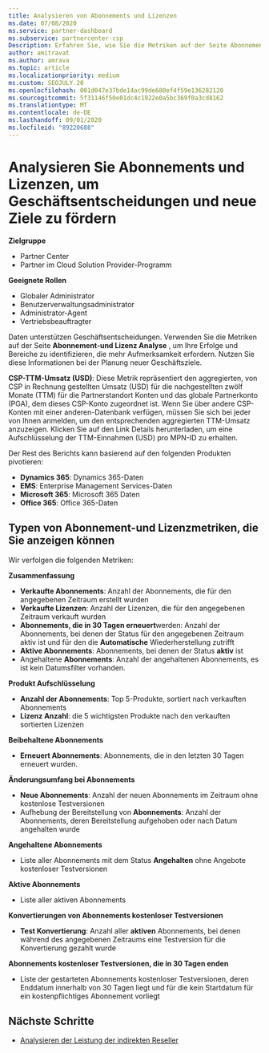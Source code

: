 ```yaml
---
title: Analysieren von Abonnements und Lizenzen
ms.date: 07/08/2020
ms.service: partner-dashboard
ms.subservice: partnercenter-csp
Description: Erfahren Sie, wie Sie die Metriken auf der Seite Abonnement-und Lizenz Analyse verwenden, um Ihre Erfolge und Bereiche zu identifizieren, die mehr Aufmerksamkeit erfordern.
author: amitravat
ms.author: amrava
ms.topic: article
ms.localizationpriority: medium
ms.custom: SEOJULY.20
ms.openlocfilehash: 001d047e37bde14ac99de680ef4f59e136282120
ms.sourcegitcommit: 5f31146f50e01dc4c1922e0a5bc369f0a3cd8162
ms.translationtype: MT
ms.contentlocale: de-DE
ms.lasthandoff: 09/01/2020
ms.locfileid: "89220688"
---
```

# <a name="analyze-subscriptions-and-licenses-to-help-you-drive-business-decisions-and-new-goals"></a>Analysieren Sie Abonnements und Lizenzen, um Geschäftsentscheidungen und neue Ziele zu fördern

**Zielgruppe**

- Partner Center
- Partner im Cloud Solution Provider-Programm

**Geeignete Rollen**

- Globaler Administrator
- Benutzerverwaltungsadministrator
- Administrator-Agent
- Vertriebsbeauftragter

Daten unterstützen Geschäftsentscheidungen. Verwenden Sie die Metriken auf der Seite **Abonnement-und Lizenz Analyse** , um Ihre Erfolge und Bereiche zu identifizieren, die mehr Aufmerksamkeit erfordern. Nutzen Sie diese Informationen bei der Planung neuer Geschäftsziele.

**CSP-TTM-Umsatz (USD)**: Diese Metrik repräsentiert den aggregierten, von CSP in Rechnung gestellten Umsatz (USD) für die nachgestellten zwölf Monate (TTM) für die Partnerstandort Konten und das globale Partnerkonto (PGA), dem dieses CSP-Konto zugeordnet ist. Wenn Sie über andere CSP-Konten mit einer anderen-Datenbank verfügen, müssen Sie sich bei jeder von Ihnen anmelden, um den entsprechenden aggregierten TTM-Umsatz anzuzeigen.  Klicken Sie auf den Link Details herunterladen, um eine Aufschlüsselung der TTM-Einnahmen (USD) pro MPN-ID zu erhalten.

Der Rest des Berichts kann basierend auf den folgenden Produkten pivotieren:

 - **Dynamics 365**: Dynamics 365-Daten  
 - **EMS**: Enterprise Management Services-Daten  
 - **Microsoft 365**: Microsoft 365 Daten  
 - **Office 365**: Office 365-Daten  


## <a name="types-of-subscription-and-license-metrics-you-can-view"></a>Typen von Abonnement-und Lizenzmetriken, die Sie anzeigen können

Wir verfolgen die folgenden Metriken:

**Zusammenfassung**  
 - **Verkaufte Abonnements**: Anzahl der Abonnements, die für den angegebenen Zeitraum erstellt wurden  
 - **Verkaufte Lizenzen**: Anzahl der Lizenzen, die für den angegebenen Zeitraum verkauft wurden   
 - **Abonnements, die in 30 Tagen erneuert**werden: Anzahl der Abonnements, bei denen der Status für den angegebenen Zeitraum aktiv ist und für den die **Automatische** Wiederherstellung zutrifft
 - **Aktive Abonnements**: Abonnements, bei denen der Status **aktiv** ist  
 - Angehaltene **Abonnements**: Anzahl der angehaltenen Abonnements, es ist kein Datumsfilter vorhanden.  

**Produkt Aufschlüsselung**  
 - **Anzahl der Abonnements**: Top 5-Produkte, sortiert nach verkauften Abonnements  
 - **Lizenz Anzahl**: die 5 wichtigsten Produkte nach den verkauften sortierten Lizenzen

**Beibehaltene Abonnements**
 - **Erneuert Abonnements**: Abonnements, die in den letzten 30 Tagen erneuert wurden.  

**Änderungsumfang bei Abonnements**  
 - **Neue Abonnements**: Anzahl der neuen Abonnements im Zeitraum ohne kostenlose Testversionen  
 - Aufhebung der Bereitstellung von **Abonnements**: Anzahl der Abonnements, deren Bereitstellung aufgehoben oder nach Datum angehalten wurde  

**Angehaltene Abonnements**  
 - Liste aller Abonnements mit dem Status **Angehalten** ohne Angebote kostenloser Testversionen  
  
**Aktive Abonnements**
 - Liste aller aktiven Abonnements  

**Konvertierungen von Abonnements kostenloser Testversionen**  
 - **Test Konvertierung**: Anzahl aller **aktiven** Abonnements, bei denen während des angegebenen Zeitraums eine Testversion für die Konvertierung gezahlt wurde  

**Abonnements kostenloser Testversionen, die in 30 Tagen enden**  
 - Liste der gestarteten Abonnements kostenloser Testversionen, deren Enddatum innerhalb von 30 Tagen liegt und für die kein Startdatum für ein kostenpflichtiges Abonnement vorliegt  

## <a name="next-steps"></a>Nächste Schritte

- [Analysieren der Leistung der indirekten Reseller](analyze-indirect-resellers.md)